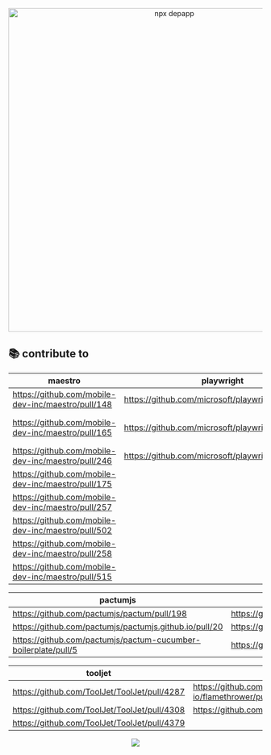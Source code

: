 <p align="center">
  <img width="642" alt="npx depapp" src="https://user-images.githubusercontent.com/6134774/117261311-36966080-ae7a-11eb-8431-551d897e7e20.png">
</p>

## :books: contribute to

<div align="center">

| maestro | playwright | appium |
| ----------- | ----------- | ----------- |
| https://github.com/mobile-dev-inc/maestro/pull/148 | https://github.com/microsoft/playwright/pull/16661 | https://github.com/appium/appium-desktop/pull/2106 |
| https://github.com/mobile-dev-inc/maestro/pull/165 | https://github.com/microsoft/playwright/pull/17524 | https://github.com/appium-userland/appium-flutter-driver/pull/303 |
| https://github.com/mobile-dev-inc/maestro/pull/246 | https://github.com/microsoft/playwright/pull/17552 | |
| https://github.com/mobile-dev-inc/maestro/pull/175 | |
| https://github.com/mobile-dev-inc/maestro/pull/257 | |
| https://github.com/mobile-dev-inc/maestro/pull/502 | |
| https://github.com/mobile-dev-inc/maestro/pull/258 | |
| https://github.com/mobile-dev-inc/maestro/pull/515 | |

| pactumjs | bruno | senarai |
| ----------- | ----------- | ----------- |
| https://github.com/pactumjs/pactum/pull/198 | https://github.com/usebruno/bruno/pull/44 | https://github.com/zainfathoni/senar.ai/pull/33 |
| https://github.com/pactumjs/pactumjs.github.io/pull/20 | https://github.com/usebruno/bruno/pull/50 |  | 
| https://github.com/pactumjs/pactum-cucumber-boilerplate/pull/5 | https://github.com/usebruno/bruno/pull/51 |  | 

| tooljet | others |
| ----------- | ----------- |
| https://github.com/ToolJet/ToolJet/pull/4287 | https://github.com/fireship-io/flamethrower/pull/36 |
| https://github.com/ToolJet/ToolJet/pull/4308 | https://github.com/segmentio/orbital/pull/3 |
| https://github.com/ToolJet/ToolJet/pull/4379 | |

<a href="https://github.com/anuraghazra/github-readme-stats">
  <img align="center" src="https://github-readme-stats.vercel.app/api?username=depapp&count_private=true&show_icons=true&theme=chartreuse-dark&hide_title=true" />
</a></p>

</div>
